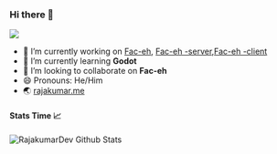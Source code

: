 ### Hi there 👋

![](https://komarev.com/ghpvc/?username=Rajakumardev)

- 🔭 I’m currently working on [Fac-eh](https://github.com/Rajakumardev/fac-eh-Server), [Fac-eh -server](https://github.com/Rajakumardev/fac-eh-Server),[Fac-eh -client](https://github.com/Rajakumardev/fac-eh-client)
- 🌱 I’m currently learning **Godot**
- 👯 I’m looking to collaborate on **Fac-eh**
- 😄 Pronouns: He/Him
- 🌏 [rajakumar.me](https://rajakumar.me)

#### Stats Time 📈
![RajakumarDev Github Stats](https://github-readme-stats.vercel.app/api?username=Rajakumardev&show_icons=true&title_color=fff&icon_color=79ff97&text_color=9f9f9f&bg_color=151515)
